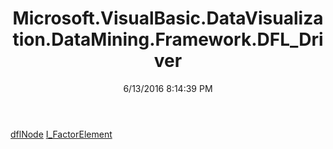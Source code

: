 ﻿---
title: Microsoft.VisualBasic.DataVisualization.DataMining.Framework.DFL_Driver
date: 6/13/2016 8:14:39 PM
---

[dflNode](T-Microsoft.VisualBasic.DataVisualization.DataMining.Framework.DFL_Driver.dflNode.html)
[I_FactorElement](T-Microsoft.VisualBasic.DataVisualization.DataMining.Framework.DFL_Driver.I_FactorElement.html)
